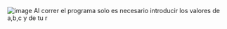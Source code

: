 ![image](https://github.com/newbiedevaa/centroide1/assets/142148856/6b927e49-93e1-4bc5-a76c-3146c9365667)
Al correr el programa solo es necesario introducir los valores de a,b,c y de tu r
